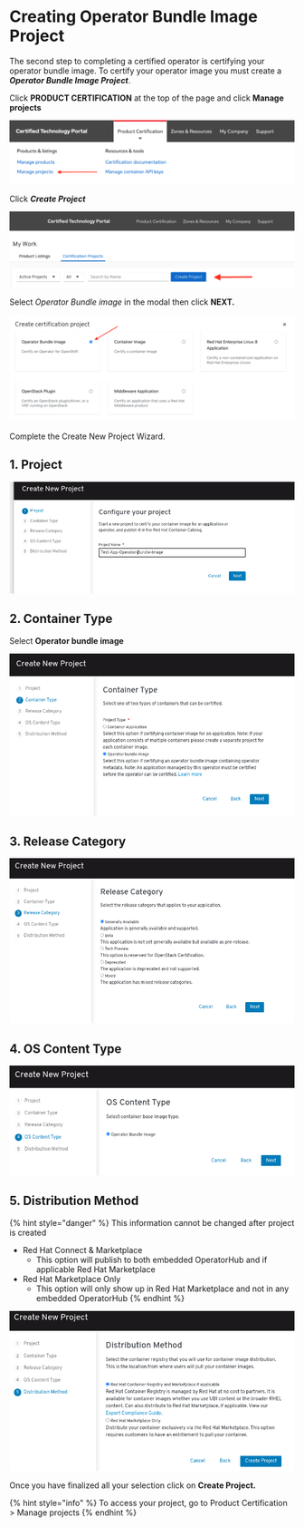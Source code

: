 # Creating Operator Bundle Image Project



The second step to completing a certified operator is certifying your operator bundle image. To certify your operator image you must create a _**Operator Bundle Image Project**_. 

Click **PRODUCT CERTIFICATION** at the top of the page and click **Manage projects**

![](../../.gitbook/assets/screen-shot-2021-04-26-at-3.24.58-pm.png)

Click _**Create Project**_ 

![](../../.gitbook/assets/screen-shot-2021-04-26-at-3.31.41-pm.png)

Select _Operator Bundle image_ in the modal then click **NEXT.**‌

![](../../.gitbook/assets/screen-shot-2021-04-26-at-3.59.41-pm.png)

Complete the Create New Project Wizard.

## 1. Project

![](../../.gitbook/assets/bundle_image.png)

## 2. Container Type

Select **Operator bundle image**

![](../../.gitbook/assets/bundle.png)

## 3. Release Category

![](../../.gitbook/assets/release-category.png)

## 4. OS Content Type

![](../../.gitbook/assets/os_content.png)

## 5. Distribution Method

{% hint style="danger" %}
This information cannot be changed after project is created

* Red Hat Connect & Marketplace
  * This option will publish to both embedded OperatorHub and if applicable Red Hat Marketplace
* Red Hat Marketplace Only
  * This option will only show up in Red Hat Marketplace and not in any embedded OperatorHub
{% endhint %}

![](../../.gitbook/assets/bundle-distribution.png)

Once you have finalized all your selection click on **Create Project.**

{% hint style="info" %}
To access your project, go to Product Certification &gt; Manage projects 
{% endhint %}



